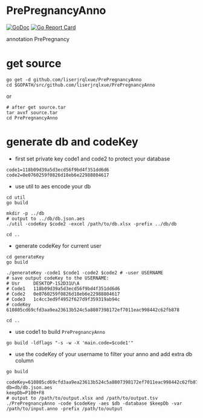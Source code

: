 # PrePregnancyAnno

[![GoDoc](https://godoc.org/github.com/liserjrqlxue/PrePregnancyAnno?status.svg)](https://pkg.go.dev/github.com/liserjrqlxue/PrePregnancyAnno) 
[![Go Report Card](https://goreportcard.com/badge/github.com/liserjrqlxue/PrePregnancyAnno)](https://goreportcard.com/report/github.com/liserjrqlxue/PrePregnancyAnno)

annotation PrePregnancy

# get source
```
go get -d github.com/liserjrqlxue/PrePregnancyAnno
cd $GOPATH/src/github.com/liserjrqlxue/PrePregnancyAnno
```
or
```
# after get source.tar
tar avxf source.tar
cd PrePregnancyAnno
```
# generate db and codeKey
* first set private key code1 and code2 to protect your database
```
code1=118b09d39a5d3ecd56f9bd4f351dd6d6
code2=0e0760259f0826d18eb6e22988804617
```
* use util to aes encode your db
```
cd util
go build

mkdir -p ../db
# output to ../db/db.json.aes
./util -codeKey $code2 -excel /path/to/db.xlsx -prefix ../db/db

cd ..
```
* generate codeKey for current user
```
cd generateKey
go build

./generateKey -code1 $code1 -code2 $code2 # -user USERNAME
# save output codeKey to the USERNAME:
# Usr     DESKTOP-1S2D31U\A
# Code1   118b09d39a5d3ecd56f9bd4f351dd6d6
# Code2   0e0760259f0826d18eb6e22988804617
# Code3   1c4cc3ed9f4952f627d9f359319ab94c
# codeKey 610805cd69cfd3aa9ea23613b524c5a8807398172ef7011eac998442c62fb878

cd ..
```
* use code1 to build `PrePregnancyAnno`
```
go build -ldflags "-s -w -X 'main.code=$code1'"
```
* use the codeKey of your username to filter your anno and add extra db column 
```
go build

codeKey=610805cd69cfd3aa9ea23613b524c5a8807398172ef7011eac998442c62fb878
db=db/db.json.aes
keepDb=P100+F8
# output to /path/to/output.xlsx and /path/to/output.tsv
./PrePregnancyAnno -code $codeKey -aes $db -database $keepDb -var /path/to/input.anno -prefix /path/to/output
```
